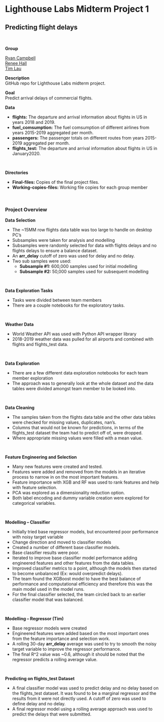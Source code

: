 # **Lighthouse Labs Midterm Project 1**
## Predicting flight delays
  
<br />



**Group**

[Ryan Campbell](https://github.com/RCampbellYYC) <br>
[Renee Hall](https://github.com/rlwhall)<br>
[Tim Lau](https://github.com/lolwooops)<br>

**Description**<br>
GitHub repo for Lighthouse Labs midterm project.

**Goal** <br>
Predict arrival delays of commercial flights.

**Data** <br>
* **flights:** The departure and arrival information about flights in US in years 2018 and 2019.
* **fuel_comsumption:** The fuel comsumption of different airlines from years 2015-2019 aggregated per month.
* **passengers:** The passenger totals on different routes from years 2015-2019 aggregated per month.
* **flights_test:** The departure and arrival information about flights in US in January2020.

<br />

**Directories**
* **Final-files:** Copies of the final project files.
* **Working-copies-files:** Working file copies for each group member

<br />

### Project Overview

**Data Selection**
* The ~15MM row flights data table was too large to handle on desktop PC’s
* Subsamples were taken for analysis and modelling
* Subsamples were randomly selected for data with flights delays and no flights delays to ensure a balance dataset.
* An **arr_delay** cutoff of zero was used for delay and no delay.
* Two sub samples were used:
  * **Subsample #1:** 600,000 samples used for initial modelling
  * **Subsample #2:** 50,000 samples used for subsequent modelling

<br />

**Data Exploration Tasks**
* Tasks were divided between team members
* There are a couple notebooks for the exploratory tasks.

<br />


**Weather Data**
* World Weather API was used with Python API wrapper library
* 2018-2019 weather data was pulled for all airports and combined with flights and flights_test data.
<br />

**Data Exploration**
* There are a few different data exploration notebooks for each team member exploration
* The approach was to generally look at the whole dataset and the data tables were divided amongst team member to be looked into.
<br />

**Data Cleaning** 
* The samples taken from the flights data table and the other data tables were checked for missing values, duplicates, nan’s.
* Columns that would not be known for predictions, in terms of the flights_test dataset the team had to predict off of, were dropped.
* Where appropriate missing values were filled with a mean value.
<br />

**Feature Engineering and Selection**
* Many new features were created and tested. 
* Features were added and removed from the models in an iterative process to narrow in on the most important features.
* Feature importance with XGB and RF was used to rank features and help with feature selection.
* PCA was explored as a dimensionality reduction option.
* Both label encoding and dummy variable creation were explored for categorical variables.
<br />

**Modelling – Classifier**
* Initially tried base regressor models, but encountered poor performance with noisy target variable
* Change direction and moved to classifier models
* Created a number of different base classifier models.
* Base classifier results were poor.
* Iterated to improve base classifier model performance adding engineered features and other features from the data tables.
* Improved classifier metrics to a point, although the models then started to become unbalanced (Ex: would overpredict delays).
* The team found the XGBoost model to have the best balance of performance and computational efficiency and therefore this was the main model used in the model runs.
* For the final classifier selected, the team circled back to an earlier classifier model that was balanced.
<br />

**Modelling – Regressor (Tim)**
* Base regressor models were created
* Engineered features were added based on the most important ones from the feature importance and selection work.
* A rolling 30-day **arr_delay** average was used to try to smooth the noisy target variable to improve the regressor performance.
* The final R^2 value was ~0.6, although it should be noted that the regressor predicts a rolling average value.
<br />

**Predicting on flights_test Dataset**
* A final classifier model was used to predict delay and no delay based on the flights_test dataset. It was found to be a marginal regressor and the results from it were not directly used. A cutoff of zero was used to define delay and no delay.
* A final regressor model using a rolling average approach was used to predict the delays that were submitted.